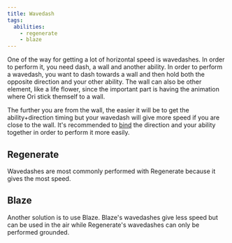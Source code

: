 ```yaml
---
title: Wavedash
tags:
  abilities:
    - regenerate
    - blaze
---
```


One of the way for getting a lot of horizontal speed is wavedashes. In order to perform it, you need dash, a wall and another ability. In order to perform a wavedash, you want to dash towards a wall and then hold both the opposite direction and your other ability. The wall can also be other element, like a life flower, since the important part is having the animation where Ori stick themself to a wall.

The further you are from the wall, the easier it will be to get the ability+direction timing but your wavedash will give more speed if you are close to the wall. It's recommended to [bind](/features/keybinds) the direction and your ability together in order to perform it more easily.

## Regenerate

Wavedashes are most commonly performed with Regenerate because it gives the most speed.

<youtube-video id="6HKjTHtB2z0"></youtube-video>

## Blaze

Another solution is to use Blaze. Blaze's wavedashes give less speed but can be used in the air while Regenerate's wavedashes can only be performed grounded.

<youtube-video id="iQNJxTsu2s0"></youtube-video>